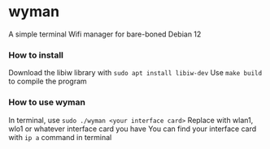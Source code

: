 # wyman
A simple terminal Wifi manager for bare-boned Debian 12

### How to install
Download the libiw library with `sudo apt install libiw-dev`
Use `make build` to compile the program

### How to use wyman
In terminal, use `sudo ./wyman <your interface card>`
Replace <your interface card> with wlan1, wlo1 or whatever interface card you have
You can find your interface card with `ip a` command in terminal

